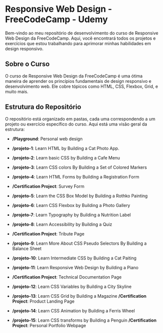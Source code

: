 # Responsive Web Design - FreeCodeCamp - Udemy

Bem-vindo ao meu repositório de desenvolvimento do curso de Responsive Web Design da FreeCodeCamp. Aqui, você encontrará todos os projetos e exercícios que estou trabalhando para aprimorar minhas habilidades em design responsivo.

## Sobre o Curso

O curso de Responsive Web Design da FreeCodeCamp é uma ótima maneira de aprender os princípios fundamentais de design responsivo e desenvolvimento web. Ele cobre tópicos como HTML, CSS, Flexbox, Grid, e muito mais.

## Estrutura do Repositório

O repositório está organizado em pastas, cada uma correspondendo a um projeto ou exercício específico do curso. Aqui está uma visão geral da estrutura:

- **/Playground**: Personal web design

- **/projeto-1**: Learn HTML by Building a Cat Photo App.
- **/projeto-2**: Learn basic CSS by Building a Cafe Menu 
- **/projeto-3**: Learn CSS colors By Building a Set of Colored Markers
- **/projeto-4**: Learn HTML Forms by Building a Registration Form
- **/Certification Project**: Survey Form
- **/projeto-5**: Learn the CSS Box Model by Building a Rothko Painting
- **/projeto-6**: Learn CSS Flexbox by Building a Photo Gallery
- **/projeto-7**: Learn Typography by Building a Nutrition Label
- **/projeto-8**: Learn Accessibility by Building a Quiz
- **/Certification Project**: Tribute Page
- **/projeto-9**: Learn More About CSS Pseudo Selectors By Building a Balance Sheet
- **/projeto-10**: Learn Intermediate CSS by Building a Cat Paiting
- **/projeto-11**: Learn Responsive Web Design by Building a Piano
- **/Certification Project**: Technical Documentation Page
- **/projeto-12**: Learn CSS Variables by Building a City Skyline
- **/projeto-13**: Learn CSS Grid by Building a Magazine
 **/Certification Project**: Product Landing Page
- **/projeto-14**: Learn CSS Animation by Building a Ferris Wheel
- **/projeto-15**: Learn CSS transforms by Building a Penguin
 **/Certification Project**: Personal Portfolio Webpage

